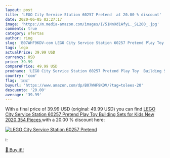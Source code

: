```yaml
---
layout: post
title: 'LEGO City Service Station 60257 Pretend  at 20.00 % discount'
date: 2020-06-05 02:27:17
image: 'https://m.media-amazon.com/images/I/51NnXd1AfyL._SL200_.jpg'
comments: true
category: ofertas
author: ring
slug: 'B07WHF9KDV-com LEGO City Service Station 60257 Pretend Play Toy Building...'
tags: lego
actualPrice: 39.99 USD
currency: USD
price: 39.99
comparePrice: 49.99 USD
prodname: 'LEGO City Service Station 60257 Pretend Play Toy  Building Sets for Kids  New 2020  354 Pieces '
country: 'com'
flag: '🇺🇸'
buyurl: 'https://www.amazon.com/dp/B07WHF9KDV/?tag=tolees-20'
descuento: '20.00'
average: '39.99'
---
```


With a final price of 39.99 USD (original: 49.99 USD) you can find [LEGO City Service Station 60257 Pretend Play Toy  Building Sets for Kids  New 2020  354 Pieces ](https://www.amazon.com/dp/B07WHF9KDV/?tag=tolees-20) with a  20.00 % discount here:

[![LEGO City Service Station 60257 Pretend ](https://m.media-amazon.com/images/I/51NnXd1AfyL._SL200_.jpg)](https://www.amazon.com/dp/B07WHF9KDV/?tag=tolees-20)

ℹ️:


[🛒 Buy it!!](https://www.amazon.com/dp/B07WHF9KDV/?tag=tolees-20)
